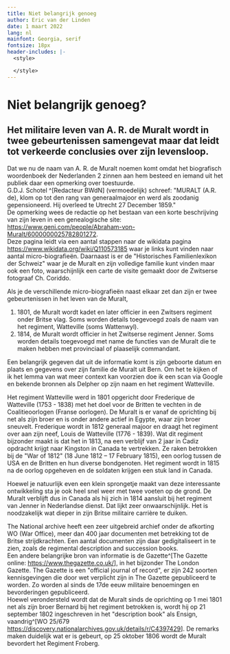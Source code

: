 ```yaml
---
title: Niet belangrijk genoeg
author: Eric van der Linden
date: 1 maart 2022
lang: nl
mainfont: Georgia, serif
fontsize: 18px
header-includes: |-
  <style>

  </style>
---
```


# Niet belangrijk genoeg?

## Het militaire leven van A. R. de Muralt wordt in twee gebeurtenissen samengevat maar dat leidt tot verkeerde conclusies over zijn levensloop.

Dat we nu de naam van A. R. de Muralt noemen komt omdat het biografisch woordenboek der Nederlanden 2 zinnen aan hem besteed en iemand uit het publiek daar een opmerking over toestuurde.  
G.D.J. Schotel ^[Redacteur BWdN] (vermoedelijk) schreef: "MURALT (A.R. de), klom op tot den rang van generaalmajoor en werd als zoodanig gepensioneerd. Hij overleed te Utrecht 27 December 1859."  
De opmerking wees de redactie op het bestaan van een korte beschrijving van zijn leven in een genealogische site: <https://www.geni.com/people/Abraham-von-Muralt/6000000025782801272>.  
Deze pagina leidt via een aantal stappen naar de wikidata pagina <https://www.wikidata.org/wiki/Q110573185> waar je links kunt vinden naar aantal micro-biografieën. Daarnaast is er de "Historisches Familienlexikon der Schweiz" waar je de Muralt en zijn volledige familie kunt vinden maar ook een foto, waarschijnlijk een carte de visite gemaakt door de Zwitserse fotograaf Ch. Coriddo.

Als je de verschillende micro-biografieën naast elkaar zet dan zijn er twee gebeurtenissen in het leven van de Muralt,  
1. 1801, de Muralt wordt kadet en later officier in een Zwitsers regiment onder Britse vlag. Soms worden details toegevoegd zoals de naam van het regiment, Watteville (soms Wattenwyl).
2. 1814, de Muralt wordt officier in het Zwitserse regiment Jenner. Soms worden details toegevoegd met name de functies van de Muralt die te maken hebben met provinciaal of plaaselijk commandant.

Een belangrijk gegeven dat uit de informatie komt is zijn geboorte datum en plaats en gegevens over zijn familie de Muralt uit Bern. Om het te kijken of ik het lemma van wat meer context kan voorzien doe ik een scan via Google en bekende bronnen als Delpher op zijn naam en het regiment Watteville.

Het regiment Watteville werd in 1801 opgericht door Frederique de Watteville (1753 - 1838) met het doel voor de Britten te vechten in de Coalitieoorlogen (Franse oorlogen). De Muralt is er vanaf de oprichting bij net als zijn broer en is onder andere actief in Egypte, waar zijn broer sneuvelt. Frederique wordt in 1812 generaal majoor en draagt het regiment over aan zijn neef, Louis de Watteville (1776 - 1839). Wat dit regiment bijzonder maakt is dat het in 1813, na een verblijf van 2 jaar in Cadiz opdracht krijgt naar Kingston in Canada te vertrekken. Ze raken betrokken bij de "War of 1812" (18 June 1812 – 17 February 1815), een oorlog tussen de USA en de Britten en hun diverse bondgenoten. Het regiment wordt in 1815 na de oorlog opgeheven en de soldaten krijgen een stuk land in Canada.

Hoewel je natuurlijk even een klein sprongetje maakt van deze interessante ontwikkeling sta je ook heel snel weer met twee voeten op de grond. De Muralt verblijft dus in Canada als hij zich in 1814 aansluit bij het regiment van Jenner in Nederlandse dienst. Dat lijkt zeer onwaarschijnlijk. Het is noodzakelijk wat dieper in zijn Britse militaire carrière te duiken.

The National archive heeft een zeer uitgebreid archief onder de afkorting WO (War Office), meer dan 400 jaar documenten met betrekking tot de Britse strijdkrachten. Een aantal documenten zijn daar gedigitaliseert in te zien, zoals de regimental description and succession books.   
Een andere belangrijke bron van informatie is de Gazette^[The Gazette online: <https://www.thegazette.co.uk/>], in het bijzonder The London Gazette. The Gazette is een "official journal of record", er zijn 242 soorten kennisgevingen die door wet verplicht zijn in The Gazette gepubliceerd te worden. Zo worden al sinds de 17de eeuw militaire benoemingen en bevorderingen gepubliceerd.  
Hoewel verondersteld wordt dat de Muralt sinds de oprichting op 1 mei 1801 net als zijn broer Bernard bij het regiment betrokken is, wordt hij op 21 september 1802 ingeschreven in het "description book" als Ensign, vaandrig^[WO 25/679 <https://discovery.nationalarchives.gov.uk/details/r/C4397429>]. De remarks maken duidelijk wat er is gebeurt, op 25 oktober 1806 wordt de Muralt bevordert het Regiment Froberg. 